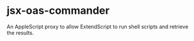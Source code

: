# jsx-oas-commander
An AppleScript proxy to allow ExtendScript to run shell scripts and retrieve the results.
